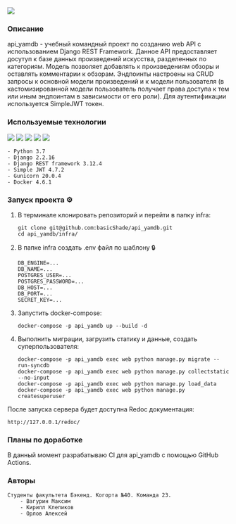 <img src="https://github.com/basicshade/yamdb_final/actions/workflows/yamdb_workflow.yml/badge.svg" />

### Описание
api_yamdb - учебный командный проект по созданию web API с использованием Django REST Framework. Данное API предоставляет досутуп к базе данных произведений искусства, разделенных по категориям. Модель позволяет добавлять к произведениям обзоры и оставлять комментарии к обзорам. Эндпоинты настроены на CRUD запросы к основной модели произведений и к модели пользователя (в кастомизированной модели пользователь получает права доступа к тем или иным эндпоинтам в зависимости от его роли). Для аутентификации используется SimpleJWT токен.

### Используемые технологии
<img src="https://img.shields.io/badge/Python-FFD43B?style=for-the-badge&logo=python&logoColor=blue" /> <img src="https://img.shields.io/badge/Django-092E20?style=for-the-badge&logo=django&logoColor=green" /> <img src="https://img.shields.io/badge/django%20rest-ff1709?style=for-the-badge&logo=django&logoColor=white" /> <img src="https://img.shields.io/badge/JWT-000000?style=for-the-badge&logo=JSON%20web%20tokens&logoColor=white" /> <img src="https://img.shields.io/badge/Docker-2CA5E0?style=for-the-badge&logo=docker&logoColor=white" />

    - Python 3.7
    - Django 2.2.16
    - Django REST framework 3.12.4
    - Simple JWT 4.7.2
    - Gunicorn 20.0.4
    - Docker 4.6.1


### Запуск проекта ⚙️
1. В терминале клонировать репозиторий и перейти в папку infra:
    ```
    git clone git@github.com:basicShade/api_yamdb.git
    cd api_yamdb/infra/
    ```
2. В папке infra создать .env файл по шаблону 🔒
    ```
    DB_ENGINE=...
    DB_NAME=...
    POSTGRES_USER=...
    POSTGRES_PASSWORD=...
    DB_HOST=...
    DB_PORT=...
    SECRET_KEY=...
    ```

3. Запустить docker-compose:
    ```
    docker-compose -p api_yamdb up --build -d
    ```

4. Выполнить миграции, загрузить статику и данные, создать суперпользователя:
    ```
    docker-compose -p api_yamdb exec web python manage.py migrate --run-syncdb
    docker-compose -p api_yamdb exec web python manage.py collectstatic --no-input
    docker-compose -p api_yamdb exec web python manage.py load_data
    docker-compose -p api_yamdb exec web python manage.py createsuperuser
    ```

После запуска сервера будет доступна Redoc документация:
```
http://127.0.0.1/redoc/
```

### Планы по доработке
В данный момент разрабатываю CI для api_yamdb с помощью GitHub Actions.

### Авторы
```
Студенты факультета Бэкенд. Когорта №40. Команда 23.
    - Вагурин Максим
    - Кирилл Клепиков
    - Орлов Алексей
```

